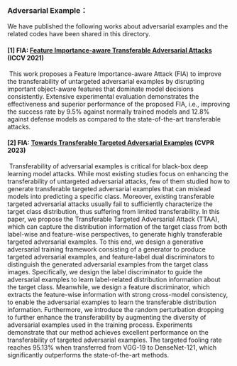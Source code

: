 ### Adversarial Example：

We have published the following works about adversarial examples and the related codes have been shared in this directory.

#### [1] **FIA: [Feature Importance-aware Transferable Adversarial Attacks](https://arxiv.org/pdf/2107.14185.pdf)  (ICCV 2021)**

​	This work proposes a Feature Importance-aware Attack (FIA) to improve the transferability of untargeted adversarial examples by disrupting important object-aware features that dominate model decisions consistently. Extensive experimental evaluation demonstrates the effectiveness and superior performance of the proposed FIA, i.e., improving the success rate by 9.5% against normally trained models and 12.8% against defense models as compared to the state-of-the-art transferable attacks.

#### [2] **FIA: [Towards Transferable Targeted Adversarial Examples](https://openaccess.thecvf.com/content/CVPR2023/html/Wang_Towards_Transferable_Targeted_Adversarial_Examples_CVPR_2023_paper.html)  (CVPR 2023)**

​	Transferability of adversarial examples is critical for black-box deep learning model attacks. While most existing studies focus on enhancing the transferability of untargeted adversarial attacks, few of them studied how to generate transferable targeted adversarial examples that can mislead models into predicting a specific class. Moreover, existing transferable targeted adversarial attacks usually fail to sufficiently characterize the target class distribution, thus suffering from limited transferability. In this paper, we propose the Transferable Targeted Adversarial Attack (TTAA), which can capture the distribution information of the target class from both label-wise and feature-wise perspectives, to generate highly transferable targeted adversarial examples. To this end, we design a generative adversarial training framework consisting of a generator to produce targeted adversarial examples, and feature-label dual discriminators to distinguish the generated adversarial examples from the target class images. Specifically, we design the label discriminator to guide the adversarial examples to learn label-related distribution information about the target class. Meanwhile, we design a feature discriminator, which extracts the feature-wise information with strong cross-model consistency, to enable the adversarial examples to learn the transferable distribution information. Furthermore, we introduce the random perturbation dropping to further enhance the transferability by augmenting the diversity of adversarial examples used in the training process. Experiments demonstrate that our method achieves excellent performance on the transferability of targeted adversarial examples. The targeted fooling rate reaches 95.13% when transferred from VGG-19 to DenseNet-121, which significantly outperforms the state-of-the-art methods.
